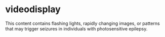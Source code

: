 # videodisplay
This content contains flashing lights, rapidly changing images, or patterns that may trigger seizures in individuals with photosensitive epilepsy.
